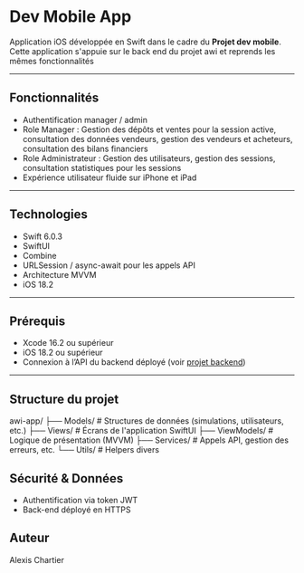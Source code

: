 # Dev Mobile App

Application iOS développée en Swift dans le cadre du **Projet dev mobile**.  
Cette application s'appuie sur le back end du projet awi et reprends les mêmes fonctionnalités

---

## Fonctionnalités

- Authentification manager / admin
- Role Manager : Gestion des dépôts et ventes pour la session active, consultation des données vendeurs, gestion des vendeurs et acheteurs, consultation des bilans financiers
- Role Administrateur : Gestion des utilisateurs, gestion des sessions, consultation statistiques pour les sessions 
- Expérience utilisateur fluide sur iPhone et iPad

---

## Technologies

- Swift 6.0.3
- SwiftUI
- Combine
- URLSession / async-await pour les appels API
- Architecture MVVM
- iOS 18.2

---

## Prérequis

- Xcode 16.2 ou supérieur
- iOS 18.2 ou supérieur
- Connexion à l’API du backend déployé (voir [projet backend](https://github.com/AlexisChartier/awi-back))

---

## Structure du projet
awi-app/
├── Models/        # Structures de données (simulations, utilisateurs, etc.)
├── Views/         # Écrans de l'application SwiftUI
├── ViewModels/    # Logique de présentation (MVVM)
├── Services/      # Appels API, gestion des erreurs, etc.
└── Utils/         # Helpers divers

## Sécurité & Données

- Authentification via token JWT
- Back-end déployé en HTTPS

## Auteur

Alexis Chartier
